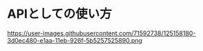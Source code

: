 # APIとしての使い方
https://user-images.githubusercontent.com/71592738/125158180-3d0ec480-e1aa-11eb-926f-5b5257525890.png
